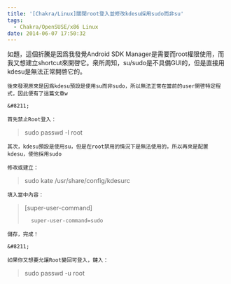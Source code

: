 ```yaml
---
title: '[Chakra/Linux]關閉root登入並修改kdesu採用sudo而非su'
tags:
  - Chakra/OpenSUSE/x86 Linux
date: 2014-06-07 17:50:32
---
```


如題，這個折騰是因爲我發覺Android SDK Manager是需要而root權限使用，而我又想建立shortcut來開啓它。衆所周知，su/sudo是不具備GUI的，但是直接用kdesu是無法正常開啓它的。

	後來發現原來是因爲kdesu預設是使用su而非sudo，所以無法正常在當前的user開啓特定程式，因此便有了這篇文章w

	&#8211;

	首先禁止Root登入：

> sudo passwd -l root

	其次，kdesu預設是使用su，但是在root禁用的情況下是無法使用的，所以再來是配置kdesu，使他採用sudo

	修改或建立：

> sudo kate /usr/share/config/kdesurc

	填入當中內容：

> [super-user-command]
> 
> 		super-user-command=sudo

	儲存，完成！

	&#8211;

	如果你又想要允讓Root變回可登入，鍵入：

> sudo passwd -u root
